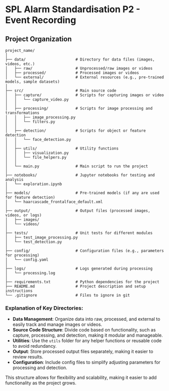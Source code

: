 # SPL Alarm Standardisation P2 - Event Recording
## Project Organization

```
project_name/
│
├── data/                      # Directory for data files (images, videos, etc.)
│   ├── raw/                   # Unprocessed/raw images or videos
│   ├── processed/             # Processed images or videos
│   └── external/              # External resources (e.g., pre-trained models, sample datasets)
│
├── src/                       # Main source code
│   ├── capture/               # Scripts for capturing images or video
│   │   └── capture_video.py
│   │
│   ├── processing/            # Scripts for image processing and transformations
│   │   ├── image_processing.py
│   │   └── filters.py
│   │
│   ├── detection/             # Scripts for object or feature detection
│   │   └── face_detection.py
│   │
│   ├── utils/                 # Utility functions
│   │   ├── visualization.py
│   │   └── file_helpers.py
│   │
│   └── main.py                # Main script to run the project
│
├── notebooks/                 # Jupyter notebooks for testing and analysis
│   └── exploration.ipynb
│
├── models/                    # Pre-trained models (if any are used for feature detection)
│   └── haarcascade_frontalface_default.xml
│
├── output/                    # Output files (processed images, videos, or logs)
│   ├── images/
│   └── videos/
│
├── tests/                     # Unit tests for different modules
│   ├── test_image_processing.py
│   └── test_detection.py
│
├── config/                    # Configuration files (e.g., parameters for processing)
│   └── config.yaml
│
├── logs/                      # Logs generated during processing
│   └── processing.log
│
├── requirements.txt           # Python dependencies for the project
├── README.md                  # Project description and setup instructions
└── .gitignore                 # Files to ignore in git
```

### Explanation of Key Directories:

- **Data Management**: Organize data into raw, processed, and external to easily track and manage images or videos.
- **Source Code Structure**: Divide code based on functionality, such as capture, processing, and detection, making it modular and manageable.
- **Utilities**: Use the `utils` folder for any helper functions or reusable code to avoid redundancy.
- **Output**: Store processed output files separately, making it easier to review results.
- **Configuration**: Include config files to simplify adjusting parameters for processing and detection.

This structure allows for flexibility and scalability, making it easier to add functionality as the project grows.